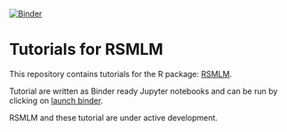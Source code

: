 [![Binder](https://mybinder.org/badge.svg)](https://mybinder.org/v2/gh/JeremyPike/RSMLM-tutorials/master)

# Tutorials for RSMLM

This repository contains tutorials for the R package: [RSMLM](https://github.com/JeremyPike/RSMLM).

Tutorial are written as Binder ready Jupyter notebooks and can be run by clicking on [launch binder](https://mybinder.org/v2/gh/JeremyPike/RSMLM-tutorials/master). 

RSMLM and these tutorial are under active development.

